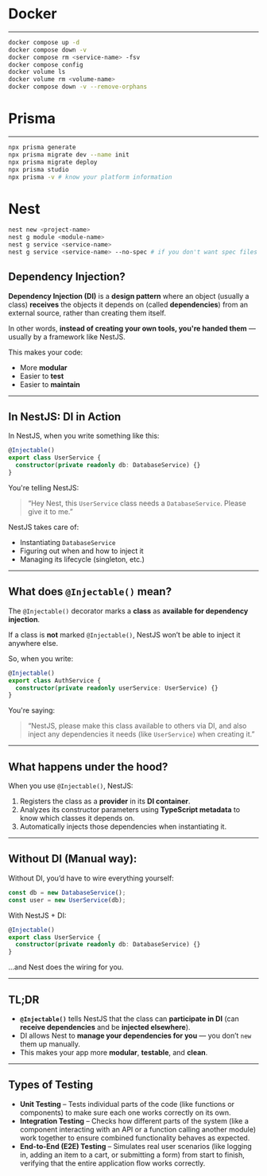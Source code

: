 # Docker

---

```bash
docker compose up -d
docker compose down -v
docker compose rm <service-name> -fsv
docker compose config
docker volume ls
docker volume rm <volume-name>
docker compose down -v --remove-orphans
```

# Prisma

---

```bash
npx prisma generate
npx prisma migrate dev --name init
npx prisma migrate deploy
npx prisma studio
npx prisma -v # know your platform information
```

# Nest

```bash
nest new <project-name>
nest g module <module-name>
nest g service <service-name>
nest g service <service-name> --no-spec # if you don't want spec files
```

## Dependency Injection?

**Dependency Injection (DI)** is a **design pattern** where an object (usually a class) **receives** the objects it depends on (called **dependencies**) from an external source, rather than creating them itself.

In other words, **instead of creating your own tools, you're handed them** — usually by a framework like NestJS.

This makes your code:

- More **modular**
- Easier to **test**
- Easier to **maintain**

---

## In NestJS: DI in Action

In NestJS, when you write something like this:

```ts
@Injectable()
export class UserService {
  constructor(private readonly db: DatabaseService) {}
}
```

You're telling NestJS:

> “Hey Nest, this `UserService` class needs a `DatabaseService`. Please give it to me.”

NestJS takes care of:

- Instantiating `DatabaseService`
- Figuring out when and how to inject it
- Managing its lifecycle (singleton, etc.)

---

## What does `@Injectable()` mean?

The `@Injectable()` decorator marks a **class** as **available for dependency injection**.

If a class is **not** marked `@Injectable()`, NestJS won’t be able to inject it anywhere else.

So, when you write:

```ts
@Injectable()
export class AuthService {
  constructor(private readonly userService: UserService) {}
}
```

You're saying:

> “NestJS, please make this class available to others via DI, and also inject any dependencies it needs (like `UserService`) when creating it.”

---

## What happens under the hood?

When you use `@Injectable()`, NestJS:

1. Registers the class as a **provider** in its **DI container**.
2. Analyzes its constructor parameters using **TypeScript metadata** to know which classes it depends on.
3. Automatically injects those dependencies when instantiating it.

---

## Without DI (Manual way):

Without DI, you’d have to wire everything yourself:

```ts
const db = new DatabaseService();
const user = new UserService(db);
```

With NestJS + DI:

```ts
@Injectable()
export class UserService {
  constructor(private readonly db: DatabaseService) {}
}
```

…and Nest does the wiring for you.

---

## TL;DR

- **`@Injectable()`** tells NestJS that the class can **participate in DI** (can **receive dependencies** and be **injected elsewhere**).
- DI allows Nest to **manage your dependencies for you** — you don’t `new` them up manually.
- This makes your app more **modular**, **testable**, and **clean**.

---

## Types of Testing

- **Unit Testing** – Tests individual parts of the code (like functions or components) to make sure each one works correctly on its own.
- **Integration Testing** – Checks how different parts of the system (like a component interacting with an API or a function calling another module) work together to ensure combined functionality behaves as expected.
- **End-to-End (E2E) Testing** – Simulates real user scenarios (like logging in, adding an item to a cart, or submitting a form) from start to finish, verifying that the entire application flow works correctly.
